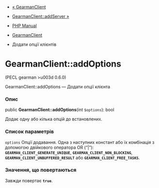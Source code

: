 - [« GearmanClient](class.gearmanclient.md)
- [GearmanClient::addServer »](gearmanclient.addserver.md)

- [PHP Manual](index.md)
- [GearmanClient](class.gearmanclient.md)
- Додати опції клієнтів

# GearmanClient::addOptions

(PECL gearman \>u003d 0.6.0)

GearmanClient::addOptions — Додати опції клієнта

### Опис

public **GearmanClient::addOptions**(int `$options`): bool

Додає одну або кілька опцій до встановлених.

### Список параметрів

`options`
Опції додавання. Одна з наступних констант або їх комбінація з
допомогою двійкового оператора OR (“\|”):
**`GEARMAN_CLIENT_GENERATE_UNIQUE`**, **`GEARMAN_CLIENT_NON_BLOCKING`**,
**`GEARMAN_CLIENT_UNBUFFERED_RESULT`** або
**`GEARMAN_CLIENT_FREE_TASKS`**.

### Значення, що повертаються

Завжди повертає **`true`**.
